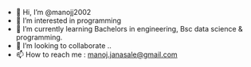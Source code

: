 - 👋 Hi, I’m @manojj2002
- 👀 I’m interested in programming 
- 🌱 I’m currently learning Bachelors in engineering, Bsc data science & programming.
- 💞️ I’m looking to collaborate ..
- 📫 How to reach me : manoj.janasale@gmail.com

<!---
manojj2002/manojj2002 is a ✨ special ✨ repository because its `README.md` (this file) appears on your GitHub profile.
You can click the Preview link to take a look at your changes.
--->
